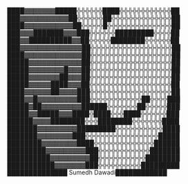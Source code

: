 












████▓▓▓▓▓▓▓█████╬╬╬╬╬╬████╬╬╬╬╬╬╬╬╬╬╬╬██
███▓▓▓▓▓▓▓▓▓▓▓██╬╬╬╬╬╬██╬╬╬╬╬╬╬╬╬╬╬╬╬╬██
████▓▓▓▓▓▓▓▓▓▓▓██╬╬╬╬╬█╬╬╬╬╬╬╬╬╬╬╬╬╬╬╬██
███▓▓▓███████▓▓▓███╬╬╬╬╬╬█████████╬╬╬╬██
███▓▓██████████▓▓██╬╬╬╬╬████████╬╬╬╬╬╬██
███▓▓▓▓▓▓▓▓▓▓▓▓▓▓██╬╬╬╬╬╬╬╬╬╬╬╬╬╬╬╬╬╬╬██
████▓▓▓▓▓▓▓▓▓▓▓▓▓██╬╬╬╬╬╬╬╬╬╬╬╬╬╬╬╬╬╬╬██
█████▓▓▓▓▓▓▓▓▓▓▓▓██╬╬╬╬╬╬╬╬╬╬╬╬╬╬╬╬╬╬╬██
█████▓▓▓▓▓▓▓▓█▓▓▓██╬╬╬╬╬╬╬╬╬╬╬╬╬╬╬╬╬╬╬██
█████▓▓▓▓▓▓▓██▓▓▓██╬╬╬╬╬╬╬╬╬╬╬╬╬╬╬╬╬╬╬██
█████▓▓▓▓▓████▓▓▓██╬╬╬╬╬╬╬╬╬╬╬╬╬╬╬╬╬╬╬██
████▓▓▓▓▓▓██▓▓▓▓███╬╬╬╬╬╬╬╬╬╬╬╬╬╬╬╬╬╬╬██
████▓▓█▓▓▓▓▓▓▓▓▓███╬╬╬╬╬╬╬╬╬╬╬╬██╬╬╬╬███
█████▓██▓▓▓▓▓▓▓▓▓██████╬╬╬╬╬╬╬██╬╬╬╬╬███
█████▓▓█████▓▓▓████╬████╬╬╬████╬╬╬╬╬╬███
██████▓▓▓▓████████╬╬╬████████╬╬╬╬╬╬╬████
███████▓▓▓▓▓▓▓▓▓█████████╬╬╬╬╬╬╬╬╬╬╬████
███████▓▓▓▓▓▓▓▓███╬╬╬╬╬╬╬╬╬╬╬╬╬╬╬╬╬█████
████████▓▓▓▓▓▓▓▓████╬╬╬╬╬╬╬╬╬╬╬╬╬╬██████
█████████▓▓▓▓▓▓▓▓▓███╬╬╬╬╬╬╬╬╬╬╬╬███████
██████████▓▓▓▓▓▓▓▓▓██╬╬╬╬╬╬╬╬╬╬╬████████
███████████▓▓▓▓▓▓▓███╬╬╬╬╬╬╬╬╬╬█████████
██████████████ Sumedh Dawadi████████████

